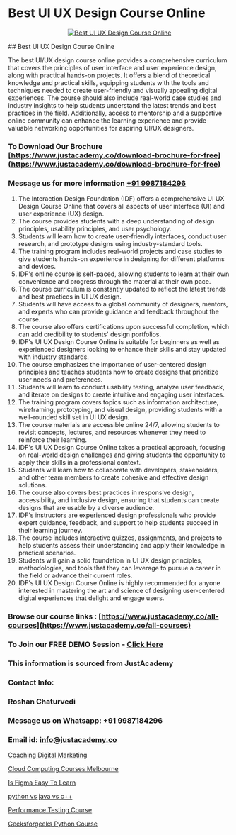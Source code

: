 # Best UI UX Design Course Online

<p align="center">
  <a href="https://justacademy.co/all-courses">
    <img src="https://i.ibb.co/P5KtSQ2/ui-ux.png" alt="Best UI UX Design Course Online">
  </a>
</p>
## Best UI UX Design Course Online

The best UI/UX design course online provides a comprehensive curriculum that covers the principles of user interface and user experience design, along with practical hands-on projects. It offers a blend of theoretical knowledge and practical skills, equipping students with the tools and techniques needed to create user-friendly and visually appealing digital experiences. The course should also include real-world case studies and industry insights to help students understand the latest trends and best practices in the field. Additionally, access to mentorship and a supportive online community can enhance the learning experience and provide valuable networking opportunities for aspiring UI/UX designers.
### To Download Our Brochure [https://www.justacademy.co/download-brochure-for-free](https://www.justacademy.co/download-brochure-for-free)
### Message us for more information [+91 9987184296](https://api.whatsapp.com/send?phone=919987184296)
1) The Interaction Design Foundation (IDF) offers a comprehensive UI UX Design Course Online that covers all aspects of user interface (UI) and user experience (UX) design.
2) The course provides students with a deep understanding of design principles, usability principles, and user psychology.
3) Students will learn how to create user-friendly interfaces, conduct user research, and prototype designs using industry-standard tools.
4) The training program includes real-world projects and case studies to give students hands-on experience in designing for different platforms and devices.
5) IDF's online course is self-paced, allowing students to learn at their own convenience and progress through the material at their own pace.
6) The course curriculum is constantly updated to reflect the latest trends and best practices in UI UX design.
7) Students will have access to a global community of designers, mentors, and experts who can provide guidance and feedback throughout the course.
8) The course also offers certifications upon successful completion, which can add credibility to students' design portfolios.
9) IDF's UI UX Design Course Online is suitable for beginners as well as experienced designers looking to enhance their skills and stay updated with industry standards.
10) The course emphasizes the importance of user-centered design principles and teaches students how to create designs that prioritize user needs and preferences.
11) Students will learn to conduct usability testing, analyze user feedback, and iterate on designs to create intuitive and engaging user interfaces.
12) The training program covers topics such as information architecture, wireframing, prototyping, and visual design, providing students with a well-rounded skill set in UI UX design.
13) The course materials are accessible online 24/7, allowing students to revisit concepts, lectures, and resources whenever they need to reinforce their learning.
14) IDF's UI UX Design Course Online takes a practical approach, focusing on real-world design challenges and giving students the opportunity to apply their skills in a professional context.
15) Students will learn how to collaborate with developers, stakeholders, and other team members to create cohesive and effective design solutions.
16) The course also covers best practices in responsive design, accessibility, and inclusive design, ensuring that students can create designs that are usable by a diverse audience.
17) IDF's instructors are experienced design professionals who provide expert guidance, feedback, and support to help students succeed in their learning journey.
18) The course includes interactive quizzes, assignments, and projects to help students assess their understanding and apply their knowledge in practical scenarios.
19) Students will gain a solid foundation in UI UX design principles, methodologies, and tools that they can leverage to pursue a career in the field or advance their current roles.
20) IDF's UI UX Design Course Online is highly recommended for anyone interested in mastering the art and science of designing user-centered digital experiences that delight and engage users.

### Browse our course links : [https://www.justacademy.co/all-courses](https://www.justacademy.co/all-courses) 
### To Join our FREE DEMO Session - [Click Here](https://www.justacademy.co/register-for-course-demo)


### This information is sourced from JustAcademy
### Contact Info:
### Roshan Chaturvedi
### Message us on Whatsapp: [+91 9987184296](https://api.whatsapp.com/send?phone=919987184296)
### Email id: [info@justacademy.co](mailto:info@justacademy.co)
                
[Coaching Digital Marketing](https://www.linkedin.com/pulse/coaching-digital-marketing-justacademy-san-jose-ie25f?trackingId=%2BjM5PYZKXtBmBcWFUw7XCw%3D%3D&lipi=urn%3Ali%3Apage%3Ad_flagship3_company_admin%3BmFqei9z9R2q6luNOEZ8Z4A%3D%3D)

[Cloud Computing Courses Melbourne](https://www.linkedin.com/pulse/cloud-computing-courses-melbourne-justacademy-mumbai-ashuc?trackingId=PWxsHQdWFSYVdB%2Fo6qNfIA%3D%3D&lipi=urn%3Ali%3Apage%3Ad_flagship3_showcase_admin%3Bd7Lyhom7ShKzEAWk1fq2Tw%3D%3D)

[Is Figma Easy To Learn](https://medium.com/@mahi3106/is-figma-easy-to-learn-7572fb0f6840)

[python vs java vs c++](https://medium.com/@mistersumit961/python-vs-java-vs-c-b37bc6c139ac)

[Performance Testing Course](https://justacademyin.github.io/justacademy/performance-testing-course)

[Geeksforgeeks Python Course](https://justacademyin.github.io/justacademy/geeksforgeeks-python-course)


